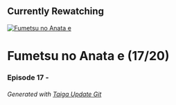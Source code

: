 ﻿
## Currently Rewatching

[![Fumetsu no Anata e](https://s4.anilist.co/file/anilistcdn/media/anime/cover/medium/bx114535-y3NnjexcqKG1.jpg)](https://anilist.co/anime/114535)

# Fumetsu no Anata e (17/20)

### Episode 17 - 

###### *Generated with [Taiga Update Git](https://github.com/nike4613/taiga-update-git)*